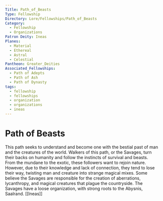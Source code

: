 ```yaml
---
Title: Path_of_Beasts
Type: Fellowship
Directory: Lore/Fellowships/Path_of_Beasts
Category:
  - Fellowship
  - Organizations
Patron Deity: Ineas
Planes:
  - Material
  - Ethereal
  - Astral
  - Celestial
Pantheon: Greater_Deities
Associated_Fellowships:
  - Path of Adepts
  - Path of Ash
  - Path of Dynasty
tags:
  - fellowship
  - fellowships
  - organization
  - organizations
  - ineas
---
```


# Path of Beasts


This path seeks to understand and become one with the bestial past of man and the creatures of the world. Walkers of this path, or the Savages, turn their backs on humanity and follow the instincts of survival and beasts. From the mundane to the exotic, these followers want to rejoin nature. However, due to their knowledge and lack of connection, they tend to lose their way, twisting man and creature into strange magical mixes. Some believe the Savages are responsible for the creation of aberrations, lycanthropy, and magical creatures that plague the countryside. The Savages have a loose organization, with strong roots to the Abysnis, Saalrand.
[[Ineas]]
